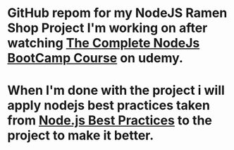 # GitHub repom for my NodeJS Ramen Shop Project I'm working on after watching [The Complete NodeJs BootCamp Course](https://www.udemy.com/course/nodejs-express-mongodb-bootcamp/) on udemy.

# When I'm done with the project i will apply nodejs best practices taken from [Node.js Best Practices](https://github.com/goldbergyoni/nodebestpractices) to the project to make it better.

